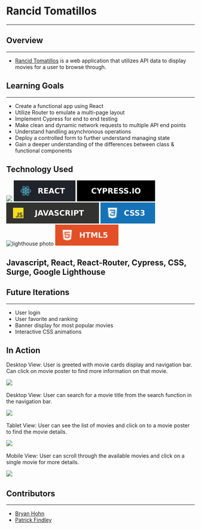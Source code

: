 # Rancid Tomatillos
---
## Overview
---
- [Rancid Tomatillos](http://ranc-tomats.surge.sh/) is a web application that utilizes API data to display movies for a user to browse through.
## Learning Goals
---
* Create a functional app using React
* Utilize Router to emulate a multi-page layout
* Implement Cypress for end to end testing
* Make clean and dynamic network requests to multiple API end points
* Understand handling asynchronous operations
* Deploy a controlled form to further understand managing state
* Gain a deeper understanding of the differences between class & functional components

## Technology Used
![](https://github.com/bhohnco/Rancid-Tomatillos/blob/main/public/react-logo.png?raw=true)
![](https://raw.githubusercontent.com/Patfindley/Rancid-Tomatillos/efe985bef9a9020a44c3525c6b82442ea297a86b/public/reactbadge.svg)
![Cypress](https://raw.githubusercontent.com/Patfindley/Rancid-Tomatillos/25ac5c4b3941fe684eea3a131326de53a6b87134/public/cypressBadge.svg)
![JS badge](https://raw.githubusercontent.com/Patfindley/Rancid-Tomatillos/03e69184a775a8e44332257b29eaaa15c30caf62/public/JSbadge.svg)
![css badge](https://raw.githubusercontent.com/Patfindley/Rancid-Tomatillos/117f340fce44b8578c6de9a91b736b23f7e0c8ef/public/css3Badge.svg)
![lighthouse photo](https://github.com/bhohnco/Rancid-Tomatillos/blob/main/public/Lighthouse%20Score.png?raw=true)
![html5 badge](https://raw.githubusercontent.com/Patfindley/Rancid-Tomatillos/a07176db3cb51dd06ad00da4192e31f464986222/public/html5Badge.svg)

Javascript, React, React-Router, Cypress, CSS, Surge, Google Lighthouse
---
## Future Iterations
---
- User login
- User favorite and ranking
- Banner display for most popular movies
- Interactive CSS animations

## In Action
Desktop View: User is greeted with movie cards display and navigation bar. Can click on movie poster to find more information on that movie.

![](https://user-images.githubusercontent.com/71860165/119421000-ecefa780-bcba-11eb-910e-f86ac8608b8a.gif)

Desktop View: User can search for a movie title from the search function in the navigation bar.

![](https://user-images.githubusercontent.com/71860165/119421949-1d384580-bcbd-11eb-9134-c43860849ecc.gif)

Tablet View: User can see the list of movies and click on to a movie poster to find the movie details.

![](https://user-images.githubusercontent.com/71860165/119421339-ba927a00-bcbb-11eb-94c0-1831388ad3e7.gif)

Mobile View: User can scroll through the available movies and click on a single movie for more details.

![](https://user-images.githubusercontent.com/71860165/119421550-2ffe4a80-bcbc-11eb-9d1f-20da1032ea5f.gif)

## Contributors
---

- [Bryan Hohn](https://github.com/bhohnco)
- [Patrick Findley](https://github.com/Patfindley)

